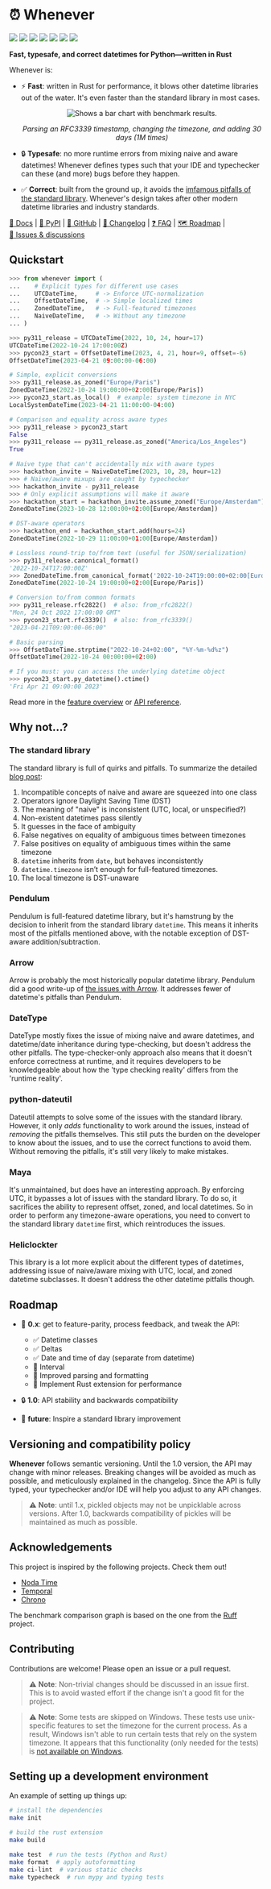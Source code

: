 # ⏰ Whenever

[![](https://img.shields.io/pypi/v/whenever.svg?style=flat-square&color=blue)](https://pypi.python.org/pypi/whenever)
[![](https://img.shields.io/pypi/pyversions/whenever.svg?style=flat-square)](https://pypi.python.org/pypi/whenever)
[![](https://img.shields.io/pypi/l/whenever.svg?style=flat-square&color=blue)](https://pypi.python.org/pypi/whenever)
[![](https://img.shields.io/badge/mypy-strict-forestgreen?style=flat-square)](https://mypy.readthedocs.io/en/stable/command_line.html#cmdoption-mypy-strict)
[![](https://img.shields.io/badge/coverage-100%25-forestgreen?style=flat-square)](https://github.com/ariebovenberg/whenever)
[![]( https://img.shields.io/github/actions/workflow/status/ariebovenberg/whenever/tests.yml?branch=main&style=flat-square)](https://github.com/ariebovenberg/whenever)
[![](https://img.shields.io/readthedocs/whenever.svg?style=flat-square)](http://whenever.readthedocs.io/)

**Fast, typesafe, and correct datetimes for Python—written in Rust**

Whenever is:

- ⚡️ **Fast**: written in Rust for performance, it blows other datetime libraries out of the water.
  It's even faster than the standard library in most cases.

  <p align="center">
    <picture align="center">
        <!-- TODO: replace this placeholder image with the real graph -->
        <!-- <source media="(prefers-color-scheme: dark)" srcset="../benchmarks/comparison/graph-dark.svg"> -->
        <!-- <source media="(prefers-color-scheme: light)" srcset="../benchmarks/comparison/graph-light.svg"> -->
        <!-- <img alt="A bar chart benchmarking various datetime libraries" src="../benchmarks/comparison/graph-light.svg"> -->
        <source media="(prefers-color-scheme: dark)" srcset="https://user-images.githubusercontent.com/1309177/232603514-c95e9b0f-6b31-43de-9a80-9e844173fd6a.svg">
        <source media="(prefers-color-scheme: light)" srcset="https://user-images.githubusercontent.com/1309177/232603516-4fb4892d-585c-4b20-b810-3db9161831e4.svg">
        <img alt="Shows a bar chart with benchmark results." src="https://user-images.githubusercontent.com/1309177/232603516-4fb4892d-585c-4b20-b810-3db9161831e4.svg">
    </picture>
  </p>

  <p align="center" style="font-size: 14px">
    <i>Parsing an RFC3339 timestamp, changing the timezone, and adding 30 days (1M times)</i>
  </p>

- 🔒 **Typesafe**: no more runtime errors from mixing naive and aware datetimes!
  Whenever defines types such that your IDE and typechecker can these (and more) bugs before they happen.
- ✅ **Correct**: built from the ground up, 
  it avoids the [imfamous pitfalls of the standard library](https://dev.arie.bovenberg.net/blog/python-datetime-pitfalls/).
  Whenever's design takes after other modern datetime libraries and industry standards.

<!-- TODO: mention extra features -->

[📖 Docs](https://whenever.readthedocs.io) |
[🐍 PyPI](https://pypi.org/project/whenever/) |
[🐙 GitHub](https://github.com/ariebovenberg/whenever) |
[🚀 Changelog](https://whenever.readthedocs.io/en/latest/changelog.html) |
[❓ FAQ](https://whenever.readthedocs.io/en/latest/faq.html) |
[🗺️ Roadmap](#roadmap) |
[💬 Issues & discussions](https://github.com/ariebovenberg/whenever/issues)


## Quickstart

```python
>>> from whenever import (
...    # Explicit types for different use cases
...    UTCDateTime,     # -> Enforce UTC-normalization
...    OffsetDateTime,  # -> Simple localized times
...    ZonedDateTime,   # -> Full-featured timezones
...    NaiveDateTime,   # -> Without any timezone
... )

>>> py311_release = UTCDateTime(2022, 10, 24, hour=17)
UTCDateTime(2022-10-24 17:00:00Z)
>>> pycon23_start = OffsetDateTime(2023, 4, 21, hour=9, offset=-6)
OffsetDateTime(2023-04-21 09:00:00-06:00)

# Simple, explicit conversions
>>> py311_release.as_zoned("Europe/Paris")
ZonedDateTime(2022-10-24 19:00:00+02:00[Europe/Paris])
>>> pycon23_start.as_local()  # example: system timezone in NYC
LocalSystemDateTime(2023-04-21 11:00:00-04:00)

# Comparison and equality across aware types
>>> py311_release > pycon23_start
False
>>> py311_release == py311_release.as_zoned("America/Los_Angeles")
True

# Naive type that can't accidentally mix with aware types
>>> hackathon_invite = NaiveDateTime(2023, 10, 28, hour=12)
>>> # Naïve/aware mixups are caught by typechecker
>>> hackathon_invite - py311_release
>>> # Only explicit assumptions will make it aware
>>> hackathon_start = hackathon_invite.assume_zoned("Europe/Amsterdam")
ZonedDateTime(2023-10-28 12:00:00+02:00[Europe/Amsterdam])

# DST-aware operators
>>> hackathon_end = hackathon_start.add(hours=24)
ZonedDateTime(2022-10-29 11:00:00+01:00[Europe/Amsterdam])

# Lossless round-trip to/from text (useful for JSON/serialization)
>>> py311_release.canonical_format()
'2022-10-24T17:00:00Z'
>>> ZonedDateTime.from_canonical_format('2022-10-24T19:00:00+02:00[Europe/Paris]')
ZonedDateTime(2022-10-24 19:00:00+02:00[Europe/Paris])

# Conversion to/from common formats
>>> py311_release.rfc2822()  # also: from_rfc2822()
"Mon, 24 Oct 2022 17:00:00 GMT"
>>> pycon23_start.rfc3339()  # also: from_rfc3339()
"2023-04-21T09:00:00-06:00"

# Basic parsing
>>> OffsetDateTime.strptime("2022-10-24+02:00", "%Y-%m-%d%z")
OffsetDateTime(2022-10-24 00:00:00+02:00)

# If you must: you can access the underlying datetime object
>>> pycon23_start.py_datetime().ctime()
'Fri Apr 21 09:00:00 2023'
```

Read more in the [feature overview](https://whenever.readthedocs.io/en/latest/overview.html)
or [API reference](https://whenever.readthedocs.io/en/latest/api.html).

## Why not...?

### The standard library

The standard library is full of quirks and pitfalls.
To summarize the detailed [blog post](https://dev.arie.bovenberg.net/blog/python-datetime-pitfalls/):

1.  Incompatible concepts of naive and aware are squeezed into one class
2.  Operators ignore Daylight Saving Time (DST)
3.  The meaning of "naive" is inconsistent (UTC, local, or unspecified?)
4.  Non-existent datetimes pass silently
5.  It guesses in the face of ambiguity
6.  False negatives on equality of ambiguous times between timezones
7.  False positives on equality of ambiguous times within the same timezone
8.  ``datetime`` inherits from ``date``, but behaves inconsistently
9.  ``datetime.timezone`` isn’t enough for full-featured timezones.
10. The local timezone is DST-unaware

### Pendulum

Pendulum is full-featured datetime library, but it's
hamstrung by the decision to inherit from the standard library ``datetime``.
This means it inherits most of the pitfalls mentioned above,
with the notable exception of DST-aware addition/subtraction.

### Arrow

Arrow is probably the most historically popular datetime library.
Pendulum did a good write-up of [the issues with Arrow](https://pendulum.eustace.io/faq/).
It addresses fewer of datetime's pitfalls than Pendulum.

### DateType

DateType mostly fixes the issue of mixing naive and aware datetimes,
and datetime/date inheritance during type-checking,
but doesn't address the other pitfalls.
The type-checker-only approach also means that it doesn't enforce correctness at runtime,
and it requires developers to be knowledgeable about
how the 'type checking reality' differs from the 'runtime reality'.

### python-dateutil

Dateutil attempts to solve some of the issues with the standard library.
However, it only *adds* functionality to work around the issues,
instead of *removing* the pitfalls themselves.
This still puts the burden on the developer to know about the issues,
and to use the correct functions to avoid them.
Without removing the pitfalls, it's still very likely to make mistakes.

### Maya

It's unmaintained, but does have an interesting approach.
By enforcing UTC, it bypasses a lot of issues with the standard library.
To do so, it sacrifices the ability to represent offset, zoned, and local datetimes.
So in order to perform any timezone-aware operations, you need to convert
to the standard library ``datetime`` first, which reintroduces the issues.

### Heliclockter

This library is a lot more explicit about the different types of datetimes,
addressing issue of naive/aware mixing with UTC, local, and zoned datetime subclasses.
It doesn't address the other datetime pitfalls though.

## Roadmap

- 🧪 **0.x**: get to feature-parity, process feedback, and tweak the API:

  - ✅ Datetime classes
  - ✅ Deltas
  - ✅ Date and time of day (separate from datetime)
  - 🚧 Interval
  - 🚧 Improved parsing and formatting
  - 🚧 Implement Rust extension for performance
- 🔒 **1.0**: API stability and backwards compatibility
- 🐍 **future**: Inspire a standard library improvement

## Versioning and compatibility policy

**Whenever** follows semantic versioning.
Until the 1.0 version, the API may change with minor releases.
Breaking changes will be avoided as much as possible,
and meticulously explained in the changelog.
Since the API is fully typed, your typechecker and/or IDE
will help you adjust to any API changes.

> ⚠️ **Note**: until 1.x, pickled objects may not be unpicklable across
> versions. After 1.0, backwards compatibility of pickles will be maintained
> as much as possible.

## Acknowledgements

This project is inspired by the following projects. Check them out!

- [Noda Time](https://nodatime.org/)
- [Temporal](https://tc39.es/proposal-temporal/docs/)
- [Chrono](https://docs.rs/chrono/latest/chrono/)

The benchmark comparison graph is based on the one from the [Ruff](https://github.com/astral-sh/ruff) project.

## Contributing

Contributions are welcome! Please open an issue or a pull request.

> ⚠️ **Note**: Non-trivial changes should be discussed in an issue first.
> This is to avoid wasted effort if the change isn't a good fit for the project.

> ⚠️ **Note**: Some tests are skipped on Windows.
> These tests use unix-specific features to set the timezone for the current process.
> As a result, Windows isn't able to run certain tests that rely on the system timezone.
> It appears that this functionality (only needed for the tests) is 
> [not available on Windows](https://stackoverflow.com/questions/62004265/python-3-time-tzset-alternative-for-windows>).

## Setting up a development environment

An example of setting up things up:

```bash
# install the dependencies
make init

# build the rust extension
make build

make test  # run the tests (Python and Rust)
make format  # apply autoformatting
make ci-lint  # various static checks
make typecheck  # run mypy and typing tests
```
